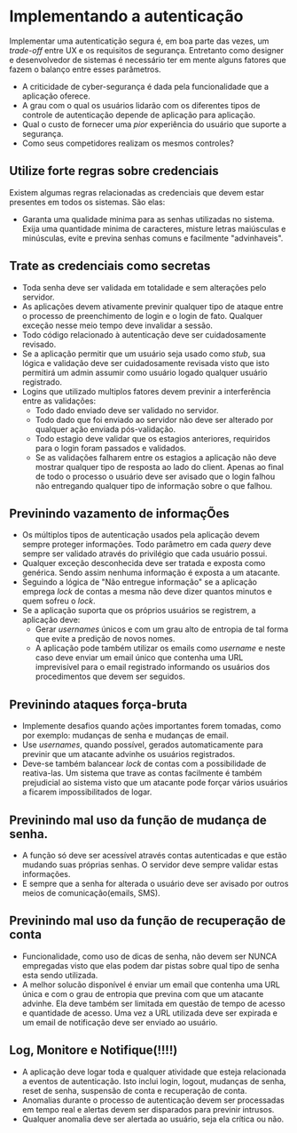 # Implementando a autenticação

Implementar uma autenticatição segura é, em boa parte das vezes, um *trade-off* entre UX e os requisitos de segurança. Entretanto como designer e desenvolvedor de sistemas é necessário ter em mente alguns fatores que fazem o balanço entre esses parâmetros.

- A criticidade de cyber-segurança é dada pela funcionalidade que a aplicação oferece.
- A grau com o qual os usuários lidarão com os diferentes tipos de controle de autenticação depende de aplicação para aplicação.
- Qual o custo de fornecer uma *pior* experiência do usuário que suporte a segurança.
- Como seus competidores realizam os mesmos controles?

## Utilize forte regras sobre credenciais

Existem algumas regras relacionadas as credenciais que devem estar presentes em todos os sistemas. São elas:

- Garanta uma qualidade minima para as senhas utilizadas no sistema. Exija uma quantidade minima de caracteres, misture letras maiúsculas e minúsculas, evite e previna senhas comuns e facilmente "advinhaveis".

## Trate as credenciais como secretas

- Toda senha deve ser validada em totalidade e sem alterações pelo servidor.
- As aplicações devem ativamente previnir qualquer tipo de ataque entre o processo de preenchimento de login e o login de fato. Qualquer exceção nesse meio tempo deve invalidar a sessão.
- Todo código relacionado à autenticação deve ser cuidadosamente revisado.
- Se a aplicação permitir que um usuário seja usado como *stub*, sua lógica e validação deve ser cuidadosamente revisada visto que isto permitirá um admin assumir como usuário logado qualquer usuário registrado.
- Logins que utilizado multiplos fatores devem previnir a interferência entre as validações:
    - Todo dado enviado deve ser validado no servidor.
    - Todo dado que foi enviado ao servidor não deve ser alterado por qualquer ação enviada pós-validação.
    - Todo estagio deve validar que os estagios anteriores, requiridos para o login foram passados e validados.
    - Se as validações falharem entre os estagios a aplicação não deve mostrar qualquer tipo de resposta ao lado do client. Apenas ao final de todo o processo o usuário deve ser avisado que o login falhou não entregando qualquer tipo de informação sobre o que falhou.

## Previnindo vazamento de informaçÕes

- Os múltiplos tipos de autenticação usados pela aplicação devem sempre proteger informações. Todo parâmetro em cada *query* deve sempre ser validado através do privilégio que cada usuário possui.
- Qualquer exceção desconhecida deve ser tratada e exposta como genérica. Sendo assim nenhuma informação é exposta a um atacante.
- Seguindo a lógica de "Não entregue informação" se a aplicação emprega *lock* de contas a mesma não deve dizer quantos minutos e quem sofreu o *lock*.
- Se a aplicação suporta que os próprios usuários se registrem, a aplicação deve:
    - Gerar *usernames* únicos e com um grau alto de entropia de tal forma que evite a predição de novos nomes.
    - A aplicação pode também utilizar os emails como *username* e neste caso deve enviar um email único que contenha uma URL imprevisível para o email registrado informando os usuários dos procedimentos que devem ser seguidos.

## Previnindo ataques força-bruta

- Implemente desafios quando ações importantes forem tomadas, como por exemplo: mudanças de senha e mudanças de email.
- Use *usernames*, quando possível, gerados automaticamente para previnir que um atacante advinhe os usuários registrados.
- Deve-se também balancear *lock* de contas com a possibilidade de reativa-las. Um sistema que trave as contas facilmente é também prejudicial ao sistema visto que um atacante pode forçar vários usuários a ficarem impossibilitados de logar.

## Previnindo mal uso da função de mudança de senha.
- A função só deve ser acessível através contas autenticadas e que estão mudando suas próprias senhas. O servidor deve sempre validar estas informações.
- E sempre que a senha for alterada o usuário deve ser avisado por outros meios de comunicação(emails, SMS).

## Previnindo mal uso da função de recuperação de conta

- Funcionalidade, como uso de dicas de senha, não devem ser NUNCA empregadas visto que elas podem dar pistas sobre qual tipo de senha esta sendo utilizada.
- A melhor solucão disponível é enviar um email que contenha uma URL única e com o grau de entropia que previna com que um atacante advinhe. Ela deve também ser limitada em questão de tempo de acesso e quantidade de acesso. Uma vez a URL utilizada deve ser expirada e um email de notificação deve ser enviado ao usuário.

## Log, Monitore e Notifique(!!!!)

- A aplicação deve logar toda e qualquer atividade que esteja relacionada a eventos de autenticação. Isto inclui login, logout, mudanças de senha, reset de senha, suspensão de conta e recuperação de conta.
- Anomalias durante o processo de autenticação devem ser processadas em tempo real e alertas devem ser disparados para previnir intrusos.
- Qualquer anomalia deve ser alertada ao usuário, seja ela crítica ou não.
